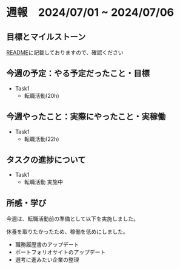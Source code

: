 # 週報　2024/07/01 ~ 2024/07/06

## 目標とマイルストーン
[README](https://github.com/Aki158/weekly-report/blob/main/README.md)に記載しておりますので、確認ください

## 今週の予定：やる予定だったこと・目標

- Task1
    - 転職活動(20h)

## 今週やったこと：実際にやったこと・実稼働

- Task1
    - 転職活動(22h)

## タスクの進捗について

- Task1
    - 転職活動
        実施中

## 所感・学び

今週は、転職活動前の準備として以下を実施しました。

休養を取りたかったため、稼働を低めにしました。

- 職務履歴書のアップデート
- ポートフォリオサイトのアップデート
- 選考に進みたい企業の整理
